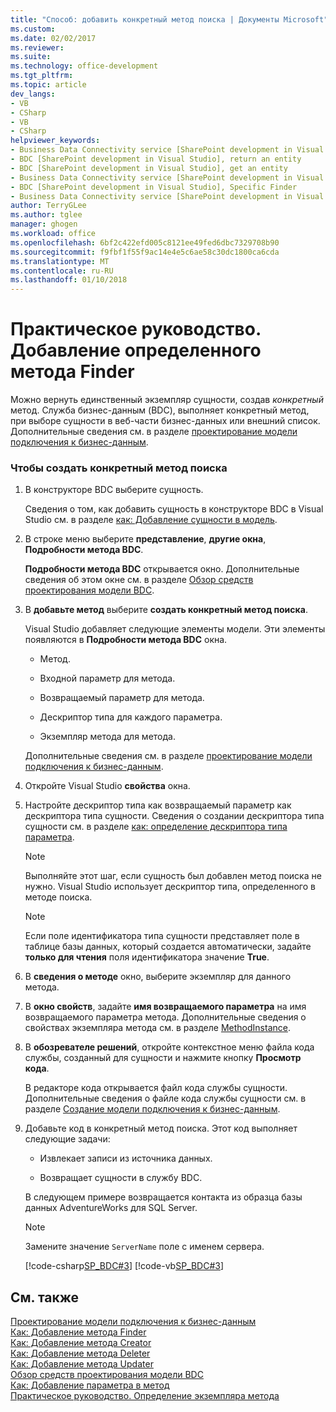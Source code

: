 ```yaml
---
title: "Способ: добавить конкретный метод поиска | Документы Microsoft"
ms.custom: 
ms.date: 02/02/2017
ms.reviewer: 
ms.suite: 
ms.technology: office-development
ms.tgt_pltfrm: 
ms.topic: article
dev_langs:
- VB
- CSharp
- VB
- CSharp
helpviewer_keywords:
- Business Data Connectivity service [SharePoint development in Visual Studio], Specific Finder
- BDC [SharePoint development in Visual Studio], return an entity
- BDC [SharePoint development in Visual Studio], get an entity
- Business Data Connectivity service [SharePoint development in Visual Studio], return an entity
- BDC [SharePoint development in Visual Studio], Specific Finder
- Business Data Connectivity service [SharePoint development in Visual Studio], get an entity
author: TerryGLee
ms.author: tglee
manager: ghogen
ms.workload: office
ms.openlocfilehash: 6bf2c422efd005c8121ee49fed6dbc7329708b90
ms.sourcegitcommit: f9fbf1f55f9ac14e4e5c6ae58c30dc1800ca6cda
ms.translationtype: MT
ms.contentlocale: ru-RU
ms.lasthandoff: 01/10/2018
---
```

# <a name="how-to-add-a-specific-finder-method"></a>Практическое руководство. Добавление определенного метода Finder
  Можно вернуть единственный экземпляр сущности, создав *конкретный* метод. Служба бизнес-данным (BDC), выполняет конкретный метод, при выборе сущности в веб-части бизнес-данных или внешний список. Дополнительные сведения см. в разделе [проектирование модели подключения к бизнес-данным](../sharepoint/designing-a-business-data-connectivity-model.md).  
  
### <a name="to-create-a-specific-finder-method"></a>Чтобы создать конкретный метод поиска  
  
1.  В конструкторе BDC выберите сущность.  
  
     Сведения о том, как добавить сущность в конструкторе BDC в Visual Studio см. в разделе [как: Добавление сущности в модель](../sharepoint/how-to-add-an-entity-to-a-model.md).  
  
2.  В строке меню выберите **представление**, **другие окна**, **Подробности метода BDC**.  
  
     **Подробности метода BDC** открывается окно. Дополнительные сведения об этом окне см. в разделе [Обзор средств проектирования модели BDC](../sharepoint/bdc-model-design-tools-overview.md).  
  
3.  В **добавьте метод** выберите **создать конкретный метод поиска**.  
  
     Visual Studio добавляет следующие элементы модели. Эти элементы появляются в **Подробности метода BDC** окна.  
  
    -   Метод.  
  
    -   Входной параметр для метода.  
  
    -   Возвращаемый параметр для метода.  
  
    -   Дескриптор типа для каждого параметра.  
  
    -   Экземпляр метода для метода.  
  
     Дополнительные сведения см. в разделе [проектирование модели подключения к бизнес-данным](../sharepoint/designing-a-business-data-connectivity-model.md).  
  
4.  Откройте Visual Studio **свойства** окна.  
  
5.  Настройте дескриптор типа как возвращаемый параметр как дескриптора типа сущности. Сведения о создании дескриптора типа сущности см. в разделе [как: определение дескриптора типа параметра](../sharepoint/how-to-define-the-type-descriptor-of-a-parameter.md).  
  
    > [!NOTE]  
    >  Выполняйте этот шаг, если сущность был добавлен метод поиска не нужно. Visual Studio использует дескриптор типа, определенного в методе поиска.  
  
    > [!NOTE]  
    >  Если поле идентификатора типа сущности представляет поле в таблице базы данных, который создается автоматически, задайте **только для чтения** поля идентификатора значение **True**.  
  
6.  В **сведения о методе** окно, выберите экземпляр для данного метода.  
  
7.  В **окно свойств**, задайте **имя возвращаемого параметра** на имя возвращаемого параметра метода. Дополнительные сведения о свойствах экземпляра метода см. в разделе [MethodInstance](http://go.microsoft.com/fwlink/?LinkID=169282).  
  
8.  В **обозревателе решений**, откройте контекстное меню файла кода службы, созданный для сущности и нажмите кнопку **Просмотр кода**.  
  
     В редакторе кода открывается файл кода службы сущности. Дополнительные сведения о файле кода службы сущности см. в разделе [Создание модели подключения к бизнес-данным](../sharepoint/creating-a-business-data-connectivity-model.md).  
  
9. Добавьте код в конкретный метод поиска. Этот код выполняет следующие задачи:  
  
    -   Извлекает записи из источника данных.  
  
    -   Возвращает сущности в службу BDC.  
  
     В следующем примере возвращается контакта из образца базы данных AdventureWorks для SQL Server.  
  
    > [!NOTE]  
    >  Замените значение `ServerName` поле с именем сервера.  
  
     [!code-csharp[SP_BDC#3](../sharepoint/codesnippet/CSharp/SP_BDC/bdcmodel1/contactservice.cs#3)]
     [!code-vb[SP_BDC#3](../sharepoint/codesnippet/VisualBasic/sp_bdc/bdcmodel1/contactservice.vb#3)]  
  
## <a name="see-also"></a>См. также  
 [Проектирование модели подключения к бизнес-данным](../sharepoint/designing-a-business-data-connectivity-model.md)   
 [Как: Добавление метода Finder](../sharepoint/how-to-add-a-finder-method.md)   
 [Как: Добавление метода Creator](../sharepoint/how-to-add-a-creator-method.md)   
 [Как: Добавление метода Deleter](../sharepoint/how-to-add-a-deleter-method.md)   
 [Как: Добавление метода Updater](../sharepoint/how-to-add-an-updater-method.md)   
 [Обзор средств проектирования модели BDC](../sharepoint/bdc-model-design-tools-overview.md)   
 [Как: Добавление параметра в метод](../sharepoint/how-to-add-a-parameter-to-a-method.md)   
 [Практическое руководство. Определение экземпляра метода](../sharepoint/how-to-define-a-method-instance.md)  
  
  
